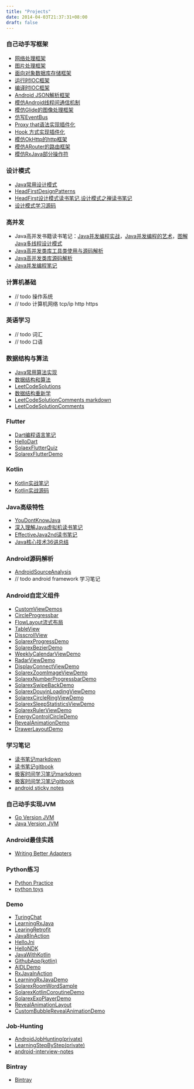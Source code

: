```yaml
---
title: "Projects"
date: 2014-04-03T21:37:31+08:00
draft: false
---
```

<h3 id='lunzi'>自己动手写框架</h3>

+ [网络处理框架](https://github.com/flyfire/SimpleNetwork)
+ [图片处理框架](https://github.com/flyfire/SimpleImageLoader)
+ [面向对象数据库存储框架](https://github.com/flyfire/SimpleDatabaseDemo)
+ [运行时IOC框架](https://github.com/flyfire/SolarexIoCDemo)
+ [编译时IOC框架](https://github.com/flyfire/SolarexButterKnifeDemo)
+ [Android JSON解析框架](https://github.com/flyfire/SolarexJSONDemo)
+ [模仿Android线程间通信机制](https://github.com/flyfire/SolarexHandler)
+ [模仿Glide的图像处理框架](https://github.com/flyfire/SolarexGlideDemo)
+ [仿写EventBus](https://github.com/flyfire/SolarexEventBusDemo)
+ [Proxy that语法实现插件化](https://github.com/flyfire/SolarexProxyPluginDemo)
+ [Hook 方式实现插件化](https://github.com/flyfire/SolarexHookPluginDemo)
+ [模仿OkHttp的http框架](https://github.com/flyfire/SolarexOkHttpDemo)
+ [模仿ARouter的路由框架](https://github.com/flyfire/SolarexRouterDemo)
+ [模仿RxJava部分操作符](https://github.com/flyfire/SolarexRxJavaDemo)

<h3 id='designpatterns'>设计模式</h3>

+ [Java常用设计模式](https://github.com/flyfire/JavaDesignPatterns)
+ [HeadFirstDesignPatterns](https://github.com/flyfire/HeadFirstDesignPatterns)
+ [HeadFirst设计模式读书笔记](https://solarex.github.io/reading-notes/head-first-design-patterns/readme.html),[设计模式之禅读书笔记](https://solarex.github.io/reading-notes/the-zen-of-design-patterns/readme.html)
+ [设计模式学习源码](https://github.com/flyfire/DesignPatternsLearning)

<h3 id='concurrency'>高并发</h3>

+ Java高并发书籍读书笔记：[Java并发编程实战](https://solarex.github.io/reading-notes/jcip/readme.html)，[Java并发编程的艺术](https://solarex.github.io/reading-notes/the-art-of-java-concurrency-programming/readme.html)，[图解Java多线程设计模式](https://solarex.github.io/reading-notes/explain-thread-by-picture/readme.html)
+ [Java高并发类库工具类使用与源码解析](http://solarex.github.io/blog/categories/concurrency/)
+ [Java高并发类库源码解析](https://github.com/flyfire/ReadJCIP)
+ [Java并发编程笔记](https://solarex.github.io/learning-notes/java-concurrency-in-practice/readme.html)

<h3 id='cs-fundament'>计算机基础</h3>

+ // todo 操作系统
+ // todo 计算机网络 tcp/ip http https

<h3 id='english'>英语学习</h3>

+ // todo 词汇
+ // todo 口语

<h3 id='algorithm'>数据结构与算法</h3>

+ [Java常用算法实现](https://github.com/flyfire/JavaAlgorithms)
+ [数据结构和算法](https://github.com/flyfire/DataStructureAndAlgorithms)
+ [LeetCodeSolutions](https://github.com/flyfire/LeetCodeSolutions)
+ [数据结构重新学](https://github.com/flyfire/PlayingWithDataStructures)
+ [LeetCodeSolutionComments markdown](https://github.com/flyfire/LeetCodeSolutionComments)
+ [LeetCodeSolutionComments](https://solarex.github.io/leetcode-solution-comments/)

<h3 id='flutter'>Flutter</h3>

+ [Dart编程语言笔记](https://solarex.github.io/reading-notes/the-dart-programming-language/readme.html)
+ [HelloDart](https://github.com/flyfire/HelloDart)
+ [SolaexFlutterQuiz](https://github.com/flyfire/SolarexFlutterQuiz)
+ [SolarexFlutterDemo](https://github.com/flyfire/SolarexFlutterDemo)

<h3 id='kotlin'>Kotlin</h3>

+ [Kotlin实战笔记](https://solarex.github.io/reading-notes/kia/readme.html)
+ [Kotlin实战源码](https://github.com/flyfire/JavaWithKotlin/)

<h3 id='advancedjava'>Java高级特性</h3>

+ [YouDontKnowJava](https://github.com/flyfire/YouDontKnowJava)
+ [深入理解Java虚拟机读书笔记](https://solarex.github.io/reading-notes/deep-into-jvm/readme.html)
+ [EffectiveJava2nd读书笔记](https://solarex.github.io/reading-notes/effective-java/readme.html)
+ [Java核心技术36讲总结](https://solarex.github.io/learning-notes/core-java/readme.html)

<h3 id='androidsourceanalysis'>Android源码解析</h3>

+ [AndroidSourceAnalysis](https://github.com/flyfire/AndroidSourceAnalysis)
+ // todo android framework 学习笔记

<h3 id='customview'>Android自定义组件</h3>

+ [CustomViewDemos](https://github.com/flyfire/customviewdemos)
+ [CircleProgressbar](https://github.com/flyfire/CircleProgressbarDemo)
+ [FlowLayout流式布局](https://github.com/flyfire/FlowLayoutDemo)
+ [TableView](https://github.com/flyfire/TableView)
+ [DisscrollView](https://github.com/flyfire/DisscrollViewDemo)
+ [SolarexProgressDemo](https://github.com/flyfire/SolarexProgressDemo)
+ [SolarexBezierDemo](https://github.com/flyfire/SolarexBezierDemo)
+ [WeeklyCalendarViewDemo](https://github.com/flyfire/WeeklyCalendarViewDemo)
+ [RadarViewDemo](https://github.com/flyfire/RadarViewDemo)
+ [DisplayConnectViewDemo](https://github.com/flyfire/DisplayConnectViewDemo)
+ [SolarexZoomImageViewDemo](https://github.com/flyfire/SolarexZoomImageViewDemo)
+ [SolarexNumberProgressbarDemo](https://github.com/flyfire/SolarexNumberProgressbarDemo)
+ [SolarexSwipeBackDemo](https://github.com/flyfire/SolarexSwipeBackDemo)
+ [SolarexDouyinLoadingViewDemo](https://github.com/flyfire/SolarexDouyinLoadingViewDemo)
+ [SolarexCircleRingViewDemo](https://github.com/flyfire/SolarexCircleRingViewDemo)
+ [SolarexSleepStatisticsViewDemo](https://github.com/flyfire/SolarexSleepStatisticsViewDemo)
+ [SolarexRulerViewDemo](https://github.com/flyfire/SolarexRulerViewDemo)
+ [EnergyControlCircleDemo](https://github.com/flyfire/EnergyControlCircleDemo)
+ [RevealAnimationDemo](https://github.com/flyfire/RevealAnimationDemo)
+ [DrawerLayoutDemo](https://github.com/flyfire/DrawerLayoutDemo)

<h3 id='notebook'>学习笔记</h3>

+ [读书笔记markdown](https://github.com/flyfire/Notebook)
+ [读书笔记gitbook](https://solarex.github.io/reading-notes/)
+ [极客时间学习笔记markdown](https://github.com/flyfire/notes-on-geektime-md)
+ [极客时间学习笔记gitbook](https://solarex.github.io/learning-notes/)
+ [android sticky notes](https://github.com/flyfire/android-sticky-notes)

<h3 id='jvm'>自己动手实现JVM</h3>

+ [Go Version JVM](https://github.com/flyfire/SolarexJVMInGo)
+ [Java Version JVM](https://github.com/flyfire/SolarexJVMInJava)


<h3 id='practice'>Android最佳实践</h3>

+ [Writing Better Adapters](https://github.com/flyfire/MultitypeBaseAdapter)

<h3 id='python'>Python练习</h3>

+ [Python Practice](https://github.com/flyfire/PythonPractice)
+ [python toys](https://github.com/flyfire/python-toys)

<h3 id='demo'>Demo</h3>

+ [TuringChat](https://github.com/flyfire/TuringChat)
+ [LearningRxJava](https://github.com/flyfire/LearningRxjava)
+ [LearingRetrofit](https://github.com/flyfire/LearningRetrofit)
+ [Java8InAction](https://github.com/flyfire/Java8InAction)
+ [HelloJni](https://github.com/flyfire/HelloJni)
+ [HelloNDK](https://github.com/flyfire/HelloNDK)
+ [JavaWithKotlin](https://github.com/flyfire/JavaWithKotlin)
+ [GithubApp(kotlin)](https://github.com/flyfire/SolarexGithubApp)
+ [AIDLDemo](https://github.com/flyfire/SolarexAIDLDemo)
+ [RxJavaInAction](https://github.com/flyfire/RxJavaInAction)
+ [LearningRxJavaDemo](https://github.com/flyfire/LearningRxJavaDemo)
+ [SolarexRoomWordSample](https://github.com/flyfire/SolarexRoomWordSample)
+ [SolarexKotlinCoroutineDemo](https://github.com/flyfire/SolarexKotlinCoroutineDemo)
+ [SolarexExoPlayerDemo](https://github.com/flyfire/SolarexExoPlayerDemo)
+ [RevealAnimationLayout](https://github.com/flyfire/RevealAnimationLayout)
+ [CustomBubbleRevealAnimationDemo](https://github.com/flyfire/CustomBubbleRevealAnimationDemo)

<h3 id='job'>Job-Hunting</h3>

+ [AndroidJobHunting(private)](https://github.com/flyfire/AndroidJobHunting)
+ [LearningStepByStep(private)](https://github.com/flyfire/learning-step-by-step)
+ [android-interview-notes](https://github.com/flyfire/android-interview-notes)

<h3 id='bintray'>Bintray</h3>

+ [Bintray](https://bintray.com/solarexsoft/maven)
